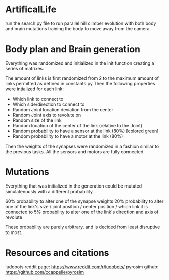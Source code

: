 # ArtificalLife
run the search.py file to run parallel hill climber evolution with both body and brain mutations training the body to move away from the camera

# Body plan and Brain generation
Everything was randomized and initialized in the init function creating a series of matrixes. 

The amount of links is first randomized from 2 to the maximum amount of links permitted as defined in constants.py
Then the following properties were intialized for each link:

- Which link to connect to
- Which side/direction to connect to
- Random Joint location deviation from the center
- Random Joint axis to revolute on
- Random size of the link
- Random location of the center of the link (relative to the Joint)
- Random probability to have a sensor at the link (80%) [colored green]
- Random probability to have a motor at the link (80%)

Then the weights of the synapses were randomized in a fashion similar to the previous tasks.
All the sensors and motors are fully connected.

# Mutations
Everything that was initialized in the generation could be mutated simulatenously with a different probability.

60% probability to alter one of the synapse weights
20% probability to alter one of the link's size / joint position / center position / which link it is connected to
5% probability to alter one of the link's direction and axis of revolute

These probability are purely arbitrary, and is decided from least disruptive to most.

# Resources and citations
ludobots reddit page: https://www.reddit.com/r/ludobots/
pyrosim github: https://github.com/ccappelle/pyrosim
